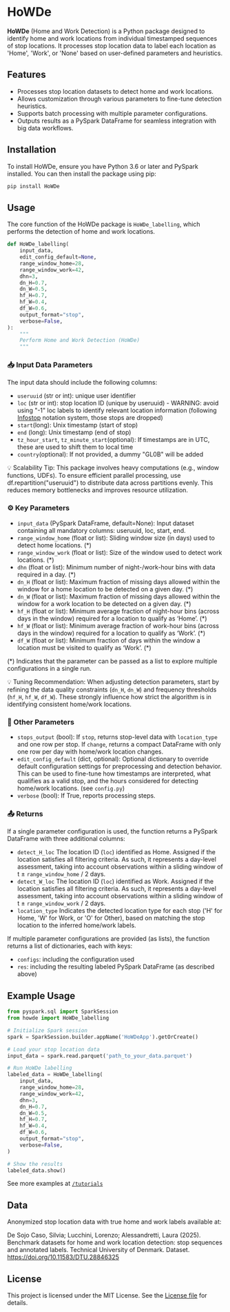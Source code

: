 # HoWDe

**HoWDe** (Home and Work Detection) is a Python package designed to identify home and work locations from individual timestamped sequences of stop locations. It processes stop location data to label each location as 'Home', 'Work', or 'None' based on user-defined parameters and heuristics.

<!-- Add reference to paper -->

## Features

- Processes stop location datasets to detect home and work locations. 
- Allows customization through various parameters to fine-tune detection heuristics.
- Supports batch processing with multiple parameter configurations.
- Outputs results as a PySpark DataFrame for seamless integration with big data workflows.

## Installation

To install HoWDe, ensure you have Python 3.6 or later and PySpark installed. You can then install the package using pip:

```bash
pip install HoWDe
```

## Usage

The core function of the HoWDe package is `HoWDe_labelling`, which performs the detection of home and work locations.

```python
def HoWDe_labelling(
    input_data,
    edit_config_default=None,
    range_window_home=28,
    range_window_work=42,
    dhn=3,
    dn_H=0.7,
    dn_W=0.5,
    hf_H=0.7,
    hf_W=0.4,
    df_W=0.6,
    output_format="stop",
    verbose=False,
):
    """
    Perform Home and Work Detection (HoWDe)
    """
```

### 📥 Input Data Parameters
The input data should include the following columns:
- `useruuid` (str or int): unique user identifier
- `loc` (str or int): stop location ID (unique by useruuid) - WARNING: avoid using "-1" loc labels to identify relevant location information (following [Infostop](https://github.com/ulfaslak/infostop?tab=readme-ov-file) notation system, those stops are dropped)
- `start`(long): Unix timestamp (start of stop)
- `end` (long): Unix timestamp (end of stop)
- `tz_hour_start`, `tz_minute_start`(optional): If timestamps are in UTC, these are used to shift them to local time
- `country`(optional): If not provided, a dummy "GL0B" will be added

💡 Scalability Tip: This package involves heavy computations (e.g., window functions, UDFs). To ensure efficient parallel processing, use df.repartition("useruuid") to distribute data across partitions evenly. This reduces memory bottlenecks and improves resource utilization.

### ⚙️ Key Parameters
- `input_data` (PySpark DataFrame, default=None): Input dataset containing all mandatory columns: useruuid, loc, start, end.
- `range_window_home` (float or list): Sliding window size (in days) used to detect home locations. (*)
- `range_window_work` (float or list): Size of the window used to detect work locations. (*)
- `dhn` (float or list): Minimum number of night-/work-hour bins with data required in a day. (*)
- `dn_H` (float or list):  Maximum fraction of missing days allowed within the window for a home location to be detected on a given day. (*)
- `dn_W` (float or list):  Maximum fraction of missing days allowed within the window for a work location to be detected on a given day. (*)
- `hf_H` (float or list): Minimum average fraction of night-hour bins (across days in the window) required for a location to qualify as ‘Home’. (*)
- `hf_W` (float or list): Minimum average fraction of work-hour bins (across days in the window) required for a location to qualify as ‘Work’. (*)
- `df_W` (float or list): Minimum fraction of days within the window a location must be visited to qualify as ‘Work’. (*)

(*) Indicates that the parameter can be passed as a list to explore multiple configurations in a single run.

💡 Tuning Recommendation: When adjusting detection parameters, start by refining the data quality constraints (`dn_H`, `dn_W`) and frequency thresholds (`hf_H`, `hf_W`, `df_W`). These strongly influence how strict the algorithm is in identifying consistent home/work locations.

### 🔧 Other Parameters
- `stops_output` (bool): If `stop`, returns stop-level data with `location_type` and one row per stop. If `change`, returns a compact DataFrame with only one row per day with home/work location changes.
- `edit_config_default` (dict, optional): Optional dictionary to override default configuration settings for preprocessing and detection behavior.
This can be used to fine-tune how timestamps are interpreted, what qualifies as a valid stop, and the hours considered for detecting home/work locations. (see `config.py`)
- `verbose` (bool): If True, reports processing steps.


### 📤 Returns

If a single parameter configuration is used, the function returns a PySpark DataFrame with three additional columns:
- `detect_H_loc` The location ID (`loc`) identified as Home. Assigned if the location satisfies all filtering criteria. As such, it represents a day-level assessment, taking into account observations within a sliding window of t ± `range_window_home` / 2 days.
- `detect_W_loc`  The location ID (`loc`) identified as Work. Assigned if the location satisfies all filtering criteria. As such, it represents a day-level assessment, taking into account observations within a sliding window of t ± `range_window_work` / 2 days.
- `location_type`  Indicates the detected location type for each stop ('H' for Home, 'W' for Work, or 'O' for Other), based on matching the stop location to the inferred home/work labels.

If multiple parameter configurations are provided (as lists), the function returns a list of dictionaries, each with keys:
- `configs`: including the configuration used
- `res`: including the resulting labeled PySpark DataFrame (as described above)


## Example Usage

```python
from pyspark.sql import SparkSession
from howde import HoWDe_labelling

# Initialize Spark session
spark = SparkSession.builder.appName('HoWDeApp').getOrCreate()

# Load your stop location data
input_data = spark.read.parquet('path_to_your_data.parquet')

# Run HoWDe labelling
labeled_data = HoWDe_labelling(
    input_data,
    range_window_home=28,
    range_window_work=42,
    dhn=3,
    dn_H=0.7,
    dn_W=0.5,
    hf_H=0.7,
    hf_W=0.4,
    df_W=0.6,
    output_format="stop",
    verbose=False,
)

# Show the results
labeled_data.show()
```

See more examples at [`/tutorials`](https://github.com/LLucchini/HoWDe/tree/main/tutorials)



## Data
Anonymized stop location data with true home and work labels available at:

De Sojo Caso, Silvia; Lucchini, Lorenzo; Alessandretti, Laura (2025). Benchmark datasets for home and work location detection: stop sequences and annotated labels. Technical University of Denmark. Dataset. https://doi.org/10.11583/DTU.28846325

## License

This project is licensed under the MIT License. See the [License file](https://opensource.org/licenses/MIT) for details.
